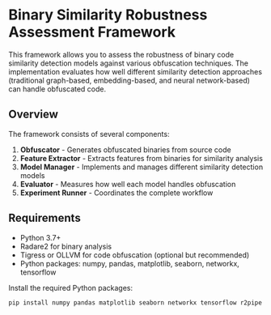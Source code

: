# Binary Similarity Robustness Assessment Framework

This framework allows you to assess the robustness of binary code similarity detection models against various obfuscation techniques. The implementation evaluates how well different similarity detection approaches (traditional graph-based, embedding-based, and neural network-based) can handle obfuscated code.

## Overview

The framework consists of several components:

1. **Obfuscator** - Generates obfuscated binaries from source code
2. **Feature Extractor** - Extracts features from binaries for similarity analysis
3. **Model Manager** - Implements and manages different similarity detection models
4. **Evaluator** - Measures how well each model handles obfuscation
5. **Experiment Runner** - Coordinates the complete workflow

## Requirements

- Python 3.7+
- Radare2 for binary analysis
- Tigress or OLLVM for code obfuscation (optional but recommended)
- Python packages: numpy, pandas, matplotlib, seaborn, networkx, tensorflow

Install the required Python packages:

```bash
pip install numpy pandas matplotlib seaborn networkx tensorflow r2pipe